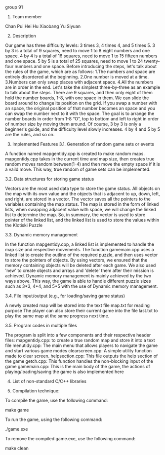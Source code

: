 group 91
1. Team member

Chan Pui Hei
Hu Xiaobang
Yu Siyuan

2. Description

Our game has three difficulty levels: 3 times 3, 4 times 4, and 5 times 5. 
3 by 3 is a total of 9 squares, need to move 1 to 8 eight numbers and one space.
4 by 4 is a total of 16 squares, need to move 1 to 15 fifteen numbers and one space.
5 by 5 is a total of 25 squares, need to move 1 to 24 twenty-four numbers and one space.
Before introducing the steps, let's talk about the rules of the game, which are as follows:
  1.The numbers and space are entirely disordered at the beginning.
  2.One number is moved at a time.
  3.Numbers can only swap places with adjacent space.
  4.All the numbers are in order in the end.
Let's take the simplest three-by-three as an example to talk about the steps. 
There are 9 squares, and then only eight of them hold the number boards, 1-8, with one space in them. We can slide the board around to change its position on the grid.
If you swap a number with an space, the original position of that number becomes an space and you can swap the number next to it with the space. 
The goal is to arrange the number boards in order from 1-8 “O”, top to bottom and left to right in order of number size by moving them around. 
Of course, 3 by 3 is only a beginner's guide, and the difficulty level slowly increases. 4 by 4 and 5 by 5 are the rules, and so on.

3. Implemented Features
3.1. Generation of random game sets or events

A function named mapgentidy.cpp is created to make random maps.
mapgentidy.cpp takes in the current time and map size, then creates true random moves random between(1-4) and then move the empty space if it is a vaild move. 
This way, true random of game sets can be implemented.


3.2. Data structures for storing game status

Vectors are the most used data type to store the game status.
All objects on the map with its own value and the objects that is adjacent to up, down, left, and right, are stored in a vector. The vector saves all the pointers to the variables containing the map status.
The map is stored in the form of linked lists, when swapping adjacent value with space, we will change the linked list to determine the map.
So, in summary, the vector is used to store pointer of the linked list, and the linked list is used to store the values within the Klotiski Puzzle

3.3. Dynamic memory management

In the function mapgentidy.cpp, a linked list is implemented to handle the map size and respective movements.
The function gamemain.cpp uses a linked list to create the outline of the required puzzle, and then uses vector to store the pointers of objects. By using vectors, we ensured that the memory containing objects will be deleted after each game. We also used 'new' to create objects and arrays and 'delete' them after their mission is achieved. Dynamic memory management is mainly achieved by the two ways above.
This way, the game is able to handle different puzzle sizes such as 3\*3, 4\*4, and 5\*5 with the use of Dynamic memory management.

3.4. File input/output (e.g., for loading/saving game status)

A newly created map will be stored into the text file map.txt for reading purpose
The player can also store their current game into the file last.txt to play the same map at the same progress next time.

3.5. Program codes in multiple files

The program is split into a few components and their respective header files:
mapgentidy.cpp: to create a true random map and store it into a text file
menutidy.cpp: The main menu that allows players to navigate the game and start various game modes
clearscreen.cpp: A simple utility function made to clear screen.
helpsection.cpp: This file outputs the help section of the game
getch.cpp: This function handles the non-blocking input of the game
gamemain.cpp: This is the main body of the game, the actions of playing/loading/saving the game is also implemented here

4. List of non-standard C/C++ libraries

5. Compilation technique:

To compile the game, use the following command:

make game

To run the game, using the following command:

./game.exe

To remove the compiled game.exe, use the following command:

make clean
